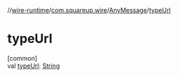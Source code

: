 //[wire-runtime](../../../index.md)/[com.squareup.wire](../index.md)/[AnyMessage](index.md)/[typeUrl](type-url.md)

# typeUrl

[common]\
val [typeUrl](type-url.md): [String](https://kotlinlang.org/api/latest/jvm/stdlib/kotlin/-string/index.html)
